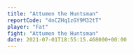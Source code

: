 ```yaml
---
title: "Attumen the Huntsman"
reportCode: "4nCZHq1zGY9M32tT"
player: "Fat"
fight: "Attumen the Huntsman"
date: 2021-07-01T18:55:15.468000+00:00
---
```

